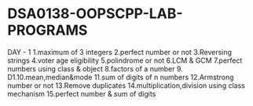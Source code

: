 # DSA0138-OOPSCPP-LAB-PROGRAMS
DAY - 1
1.maximum of 3 integers
2.perfect number or not
3.Reversing strings
4.voter age eligibility
5.polindrome or not
6.LCM & GCM
7.perfect numbers using class & object
8.factors of a number
9.
D1.10.mean,median&mode
11.sum of digits of n numbers
12.Armstrong number or not
13.Remove duplicates
14.multiplication,division using class mechanism
15.perfect number & sum of digits

